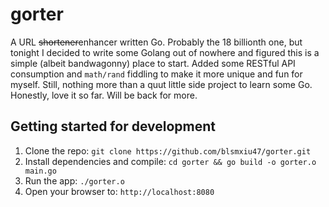 # gorter

A URL ~~shortener~~enhancer written Go. Probably the 18 billionth one, but tonight I decided to write some Golang out of nowhere and figured this is a simple (albeit bandwagonny) place to start. Added some RESTful API consumption and `math/rand` fiddling to make it more unique and fun for myself. Still, nothing more than a quut little side project to learn some Go. Honestly, love it so far. Will be back for more.

## Getting started for development

1. Clone the repo: `git clone https://github.com/blsmxiu47/gorter.git`
2. Install dependencies and compile: `cd gorter && go build -o gorter.o main.go`
3. Run the app: `./gorter.o`
4. Open your browser to: `http://localhost:8080`
